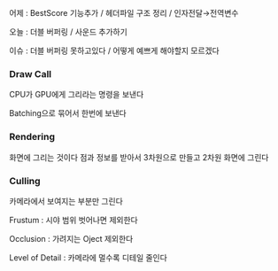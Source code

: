 어제 : BestScore 기능추가 / 헤더파일 구조 정리 / 인자전달→전역변수

오늘 : 더블 버퍼링 / 사운드 추가하기

이슈 : 더블 버퍼링 못하고있다 / 어떻게 예쁘게 해야할지 모르겠다

### Draw Call

CPU가 GPU에게 그리라는 명령을 보낸다 

Batching으로 묶어서 한번에 보낸다

### Rendering

화면에 그리는 것이다 점과 정보를 받아서 3차원으로 만들고 2차원 화면에 그린다 

### Culling

카메라에서 보여지는 부분만 그린다

Frustum : 시야 범위 벗어나면 제외한다

Occlusion : 가려지는 Oject 제외한다

Level of Detail : 카메라에 멀수록 디테일 줄인다
